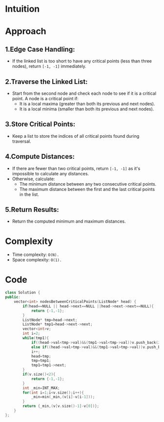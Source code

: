 # Intuition
<!-- Describe your first thoughts on how to solve this problem. -->
# Approach

## 1.Edge Case Handling:
- If the linked list is too short to have any critical points (less than three nodes), return `[-1, -1]` immediately.
## 2.Traverse the Linked List:
- Start from the second node and check each node to see if it is a critical point. A node is a critical point if:
    - It is a local maxima (greater than both its previous and next nodes).
    - It is a local minima (smaller than both its previous and next nodes).
## 3.Store Critical Points:
- Keep a list to store the indices of all critical points found during traversal.
## 4.Compute Distances:
- If there are fewer than two critical points, return `[-1, -1]` as it's impossible to calculate any distances.
- Otherwise, calculate:
    - The minimum distance between any two consecutive critical points.
    - The maximum distance between the first and the last critical points in the list.
## 5.Return Results:
- Return the computed minimum and maximum distances.
# Complexity
- Time complexity: `O(N).`
- Space complexity: `O(1).`
# Code
```cpp
class Solution {
public:
    vector<int> nodesBetweenCriticalPoints(ListNode* head) {
        if(head==NULL || head->next==NULL ||head->next->next==NULL){
            return {-1,-1};
        }
        ListNode* tmp=head->next;
        ListNode* tmp1=head->next->next;
        vector<int>v;
        int i=2;
        while(tmp1){
            if((head->val<tmp->val)&&(tmp1->val<tmp->val))v.push_back(i);
            else if((head->val>tmp->val)&&(tmp1->val>tmp->val))v.push_back(i);
            i++;
            head=tmp;
            tmp=tmp1;
            tmp1=tmp1->next;
        }
        if(v.size()<2){
            return {-1,-1};
        }
        int _min=INT_MAX;
        for(int i=1;i<v.size();i++){
            _min=min(_min,(v[i]-v[i-1]));
        }
        return {_min,(v[v.size()-1]-v[0])};
    }
};
```
